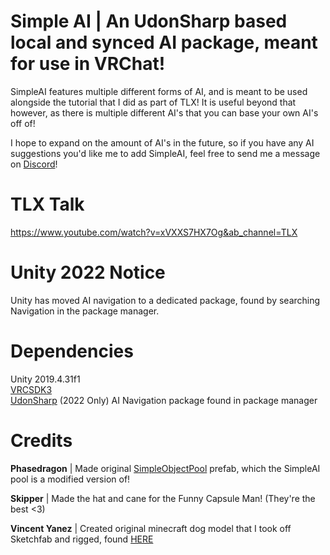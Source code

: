 # Simple AI | An UdonSharp based local and synced AI package, meant for use in VRChat! 

SimpleAI features multiple different forms of AI, and is meant to be used alongside the tutorial that I did as part of TLX! It is useful beyond that however, as there is multiple different AI's that you can base your own AI's off of!

I hope to expand on the amount of AI's in the future, so if you have any AI suggestions you'd like me to add SimpleAI, feel free to send me a message on [Discord](https://discord.gg/HZj7KQr)!

# TLX Talk

https://www.youtube.com/watch?v=xVXXS7HX7Og&ab_channel=TLX

# Unity 2022 Notice

Unity has moved AI navigation to a dedicated package, found by searching Navigation in the package manager.

# Dependencies

Unity 2019.4.31f1 \
[VRCSDK3](https://vrchat.com/home/download) \
[UdonSharp](https://github.com/MerlinVR/UdonSharp/releases)
(2022 Only) AI Navigation package found in package manager


# Credits

**Phasedragon** | Made original [SimpleObjectPool](https://drive.google.com/file/d/16SYuHlhYTQV_hszwqy_OYgou1aFTFDC1/view) prefab, which the SimpleAI pool is a modified version of!

**Skipper** | Made the hat and cane for the Funny Capsule Man! (They're the best <3)

**Vincent Yanez** | Created original minecraft dog model that I took off Sketchfab and rigged, found [HERE](https://sketchfab.com/3d-models/minecraft-wolf-9aa99b5c203240f7ac357c4e8b84e1d6)
